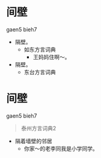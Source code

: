 # 间壁
gaen5 bieh7
+ 隔壁。
  * 如东方言词典
    - 王妈妈住啊～。
+ 隔壁。
  * 东台方言词典


# 间壁
gaen5 bieh7
> 泰州方言词典2
- 隔着墙壁的邻居
  - 你家～的老李同我是小学同学。